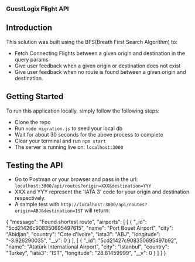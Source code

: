 ### GuestLogix Flight API 

## Introduction
This solution was built using the BFS(Breath First Search Algorithm) to:
- Fetch Connecting Flights between a given origin and destination in the query params
- Give user feedback when a given origin or destination does not exist
- Give user feedback when no route is found between a given origin and destination.

## Getting Started
To run this application locally, simply follow the following steps:
- Clone the repo
- Run `node migration.js` to seed your local db
- Wait for about 30 seconds for the above process to complete
- Clear your terminal and run `npm start`
- The server is running live on: `localhost:3000`

## Testing the API
- Go to Postman or your browser and pass in the url: `localhost:3000/api/routes?origin=XXX&destination=YYY`
- XXX and YYY represent the 'IATA 3' code for your origin and destination respectively.
- A sample test with `http://localhost:3000/api/routes?origin=ABJ&destination=IST` will return:

{
  "message": "Found shortest route",
  "airports": [
      [
          {
              "_id": "5cd21426c908350695497615",
              "name": "Port Bouet Airport",
              "city": "Abidjan",
              "country": "Cote d'Ivoire",
              "iata3": "ABJ",
              "longitude": "-3.926290035",
              "__v": 0
          }
      ],
      [
          {
              "_id": "5cd21427c908350695497b92",
              "name": "Atatürk International Airport",
              "city": "Istanbul",
              "country": "Turkey",
              "iata3": "IST",
              "longitude": "28.81459999",
              "__v": 0
          }
      ]
  ]
}

